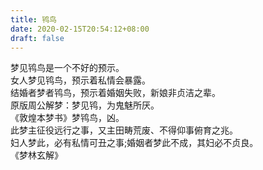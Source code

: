 ```yaml
---
title: 鸨鸟
date: 2020-02-15T20:54:12+08:00
draft: false
---
```


梦见鸨鸟是一个不好的预示。<br>
女人梦见鸨鸟，预示着私情会暴露。<br>
结婚者梦者鸨鸟，预示着婚姻失败，新娘非贞洁之辈。<br>
原版周公解梦：梦见鸨，为鬼魅所厌。<br>
《敦煌本梦书》梦鸨鸟，凶。<br>
此梦主征役远行之事，又主田畴荒废、不得仰事俯育之兆。<br>
妇人梦此，必有私情可丑之事;婚姻者梦此不成，其妇必不贞良。<br>
《梦林玄解》
